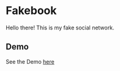 # Fakebook
Hello there! This is my fake social network.

## Demo
See the Demo [here](https://Wellfc.github.io/fakebook/)